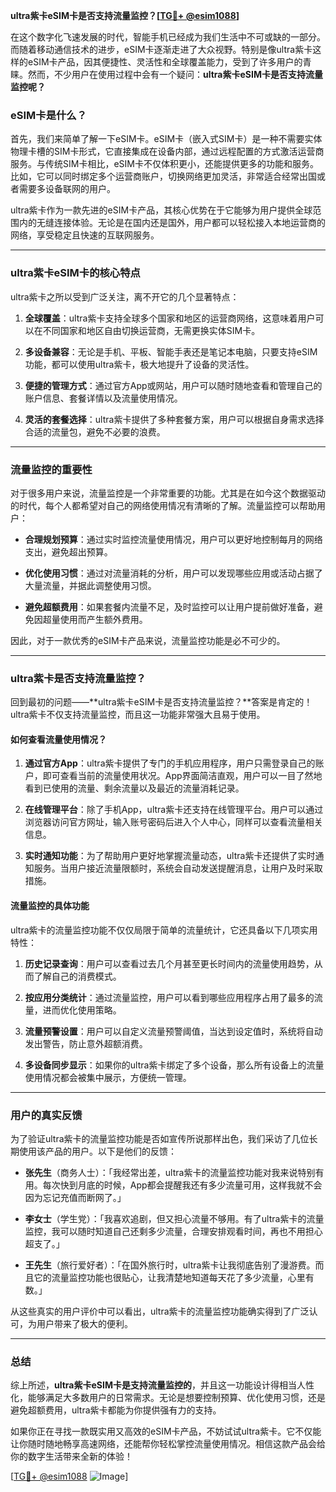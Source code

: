 **ultra紫卡eSIM卡是否支持流量监控？[[TG💪+ @esim1088](https://t.me/s/esim1088)]**

在这个数字化飞速发展的时代，智能手机已经成为我们生活中不可或缺的一部分。而随着移动通信技术的进步，eSIM卡逐渐走进了大众视野。特别是像ultra紫卡这样的eSIM卡产品，因其便捷性、灵活性和全球覆盖能力，受到了许多用户的青睐。然而，不少用户在使用过程中会有一个疑问：**ultra紫卡eSIM卡是否支持流量监控呢？**

### eSIM卡是什么？

首先，我们来简单了解一下eSIM卡。eSIM卡（嵌入式SIM卡）是一种不需要实体物理卡槽的SIM卡形式，它直接集成在设备内部，通过远程配置的方式激活运营商服务。与传统SIM卡相比，eSIM卡不仅体积更小，还能提供更多的功能和服务。比如，它可以同时绑定多个运营商账户，切换网络更加灵活，非常适合经常出国或者需要多设备联网的用户。

ultra紫卡作为一款先进的eSIM卡产品，其核心优势在于它能够为用户提供全球范围内的无缝连接体验。无论是在国内还是国外，用户都可以轻松接入本地运营商的网络，享受稳定且快速的互联网服务。

---

### ultra紫卡eSIM卡的核心特点

ultra紫卡之所以受到广泛关注，离不开它的几个显著特点：

1. **全球覆盖**：ultra紫卡支持全球多个国家和地区的运营商网络，这意味着用户可以在不同国家和地区自由切换运营商，无需更换实体SIM卡。
   
2. **多设备兼容**：无论是手机、平板、智能手表还是笔记本电脑，只要支持eSIM功能，都可以使用ultra紫卡，极大地提升了设备的灵活性。

3. **便捷的管理方式**：通过官方App或网站，用户可以随时随地查看和管理自己的账户信息、套餐详情以及流量使用情况。

4. **灵活的套餐选择**：ultra紫卡提供了多种套餐方案，用户可以根据自身需求选择合适的流量包，避免不必要的浪费。

---

### 流量监控的重要性

对于很多用户来说，流量监控是一个非常重要的功能。尤其是在如今这个数据驱动的时代，每个人都希望对自己的网络使用情况有清晰的了解。流量监控可以帮助用户：

- **合理规划预算**：通过实时监控流量使用情况，用户可以更好地控制每月的网络支出，避免超出预算。
  
- **优化使用习惯**：通过对流量消耗的分析，用户可以发现哪些应用或活动占据了大量流量，并据此调整使用习惯。

- **避免超额费用**：如果套餐内流量不足，及时监控可以让用户提前做好准备，避免因超量使用而产生额外费用。

因此，对于一款优秀的eSIM卡产品来说，流量监控功能是必不可少的。

---

### ultra紫卡是否支持流量监控？

回到最初的问题——**ultra紫卡eSIM卡是否支持流量监控？**答案是肯定的！ultra紫卡不仅支持流量监控，而且这一功能非常强大且易于使用。

#### 如何查看流量使用情况？

1. **通过官方App**：ultra紫卡提供了专门的手机应用程序，用户只需登录自己的账户，即可查看当前的流量使用状况。App界面简洁直观，用户可以一目了然地看到已使用的流量、剩余流量以及最近的流量消耗记录。

2. **在线管理平台**：除了手机App，ultra紫卡还支持在线管理平台。用户可以通过浏览器访问官方网址，输入账号密码后进入个人中心，同样可以查看流量相关信息。

3. **实时通知功能**：为了帮助用户更好地掌握流量动态，ultra紫卡还提供了实时通知服务。当用户接近流量限额时，系统会自动发送提醒消息，让用户及时采取措施。

#### 流量监控的具体功能

ultra紫卡的流量监控功能不仅仅局限于简单的流量统计，它还具备以下几项实用特性：

1. **历史记录查询**：用户可以查看过去几个月甚至更长时间内的流量使用趋势，从而了解自己的消费模式。

2. **按应用分类统计**：通过流量监控，用户可以看到哪些应用程序占用了最多的流量，进而优化使用策略。

3. **流量预警设置**：用户可以自定义流量预警阈值，当达到设定值时，系统将自动发出警告，防止意外超额消费。

4. **多设备同步显示**：如果你的ultra紫卡绑定了多个设备，那么所有设备上的流量使用情况都会被集中展示，方便统一管理。

---

### 用户的真实反馈

为了验证ultra紫卡的流量监控功能是否如宣传所说那样出色，我们采访了几位长期使用该产品的用户。以下是他们的反馈：

- **张先生**（商务人士）：「我经常出差，ultra紫卡的流量监控功能对我来说特别有用。每次快到月底的时候，App都会提醒我还有多少流量可用，这样我就不会因为忘记充值而断网了。」

- **李女士**（学生党）：「我喜欢追剧，但又担心流量不够用。有了ultra紫卡的流量监控，我可以随时知道自己还剩多少流量，合理安排观看时间，再也不用担心超支了。」

- **王先生**（旅行爱好者）：「在国外旅行时，ultra紫卡让我彻底告别了漫游费。而且它的流量监控功能也很贴心，让我清楚地知道每天花了多少流量，心里有数。」

从这些真实的用户评价中可以看出，ultra紫卡的流量监控功能确实得到了广泛认可，为用户带来了极大的便利。

---

### 总结

综上所述，**ultra紫卡eSIM卡是支持流量监控的**，并且这一功能设计得相当人性化，能够满足大多数用户的日常需求。无论是想要控制预算、优化使用习惯，还是避免超额费用，ultra紫卡都能为你提供强有力的支持。

如果你正在寻找一款既实用又高效的eSIM卡产品，不妨试试ultra紫卡。它不仅能让你随时随地畅享高速网络，还能帮你轻松掌控流量使用情况。相信这款产品会给你的数字生活带来全新的体验！

[[TG💪+ @esim1088](https://t.me/s/esim1088) ![Image](https://i.postimg.cc/4NQfJmqS/Snipaste-2025-05-13-00-14-12.png)]